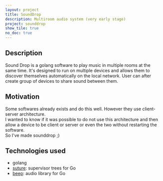 ```yaml
---
layout: project
title: SoundDrop
description: Multiroom audio system (very early stage)
project: sounddrop
show_tile: true
no_doc: true
---
```

## Description
Sound Drop is a golang software to play music in multiple rooms at the same time. It's designed to run on multiple devices and allows them to discover themselves automatically on the local network. User can after create group of devices to share sound between them.

## Motivation
Some softwares already exists and do this well. However they use client-server architecture.  
I wanted to know if it was possible to do  not use this architecture and then allow a device to be client or server or even the two without restarting the software.  
So I've made sounddrop ;)

## Technologies used
* golang
* [suture](https://github.com/thejerf/suture): supervisor trees for Go
* [beep](https://github.com/faiface/beep): audio library for Go
